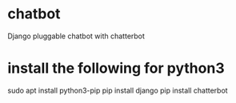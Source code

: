 # chatbot
Django pluggable chatbot with chatterbot

# install the following for python3
sudo apt install python3-pip
pip install django
pip install chatterbot
